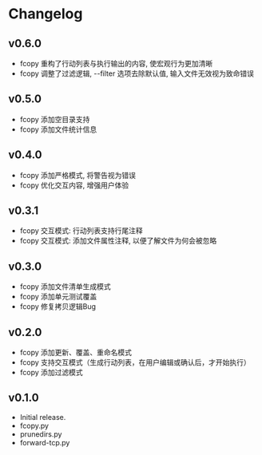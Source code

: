 # Changelog

## v0.6.0

- fcopy 重构了行动列表与执行输出的内容, 使宏观行为更加清晰
- fcopy 调整了过滤逻辑, --filter 选项去除默认值, 输入文件无效视为致命错误

## v0.5.0

- fcopy 添加空目录支持
- fcopy 添加文件统计信息

## v0.4.0

- fcopy 添加严格模式, 将警告视为错误
- fcopy 优化交互内容, 增强用户体验

## v0.3.1

- fcopy 交互模式: 行动列表支持行尾注释
- fcopy 交互模式: 添加文件属性注释, 以便了解文件为何会被忽略

## v0.3.0

- fcopy 添加文件清单生成模式
- fcopy 添加单元测试覆盖
- fcopy 修复拷贝逻辑Bug

## v0.2.0

- fcopy 添加更新、覆盖、重命名模式
- fcopy 支持交互模式（生成行动列表，在用户编辑或确认后，才开始执行）
- fcopy 添加过滤模式

## v0.1.0

- Initial release.
- fcopy.py
- prunedirs.py
- forward-tcp.py
